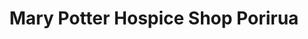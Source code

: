 ---
title: "Mary Potter Hospice Shop Porirua"
url: /porirua/mary-potter-hospice-shop-porirua/
shop: Gebrauchtwaren
---